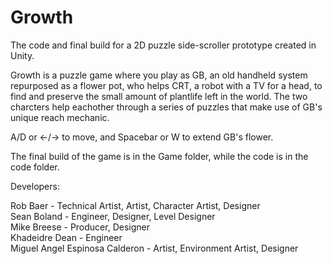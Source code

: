 # Growth
The code and final build for a 2D puzzle side-scroller prototype created in Unity.  
  
Growth is a puzzle game where you play as GB, an old handheld system repurposed as a flower pot, who helps CRT, a robot with a TV for a head, to find and preserve the small amount of plantlife left in the world. The two charcters help eachother through a series of puzzles that make use of GB's unique reach mechanic. 
  
A/D or <-/-> to move, and Spacebar or W to extend GB's flower.  
  
The final build of the game is in the Game folder, while the code is in the code folder.  
  
Developers:
  
Rob Baer                         - Technical Artist, Artist, Character Artist, Designer  
Sean Boland                      - Engineer, Designer, Level Designer  
Mike Breese                      - Producer, Designer  
Khadeidre Dean                   - Engineer  
Miguel Angel Espinosa Calderon   - Artist, Environment Artist, Designer
